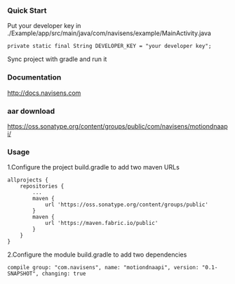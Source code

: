 ### Quick Start

Put your developer key in ./Example/app/src/main/java/com/navisens/example/MainActivity.java
```
private static final String DEVELOPER_KEY = "your developer key";
```
Sync project with gradle and run it

### Documentation

http://docs.navisens.com

### aar download

https://oss.sonatype.org/content/groups/public/com/navisens/motiondnaapi/

### Usage
1.Configure the project build.gradle to add two maven URLs
```
allprojects {
    repositories {
        ...
        maven {
            url 'https://oss.sonatype.org/content/groups/public'
        }
        maven { 
            url 'https://maven.fabric.io/public'
        }
    }
}
```
2.Configure the module build.gradle to add two dependencies 
```
compile group: "com.navisens", name: "motiondnaapi", version: "0.1-SNAPSHOT", changing: true

```

